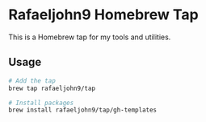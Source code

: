 # Rafaeljohn9 Homebrew Tap

This is a Homebrew tap for my tools and utilities.

## Usage

```bash
# Add the tap
brew tap rafaeljohn9/tap

# Install packages
brew install rafaeljohn9/tap/gh-templates
```
